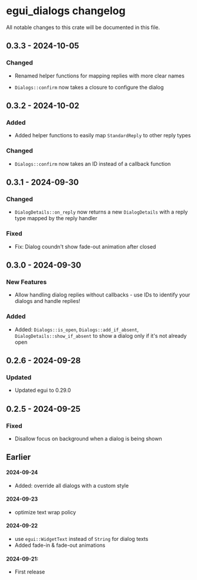 # egui_dialogs changelog

All notable changes to this crate will be documented in this file.

## 0.3.3 - 2024-10-05

### Changed

- Renamed helper functions for mapping replies with more clear names

- `Dialogs::confirm` now takes a closure to configure the dialog

## 0.3.2 - 2024-10-02

### Added

- Added helper functions to easily map `StandardReply` to other reply types

### Changed

- `Dialogs::confirm` now takes an ID instead of a callback function

## 0.3.1 - 2024-09-30

### Changed

- `DialogDetails::on_reply` now returns a new `DialogDetails` with a reply type mapped by the reply handler

### Fixed

- Fix: Dialog coundn't show fade-out animation after closed

## 0.3.0 - 2024-09-30

### New Features

- Allow handling dialog replies without callbacks - use IDs to identify your dialogs and handle replies!

### Added

- Added: `Dialogs::is_open`, `Dialogs::add_if_absent`, `DialogDetails::show_if_absent` to show a dialog only if it's not already open

## 0.2.6 - 2024-09-28

### Updated

- Updated egui to 0.29.0

## 0.2.5 - 2024-09-25

### Fixed
- Disallow focus on background when a dialog is being shown

## Earlier

#### 2024-09-24
- Added: override all dialogs with a custom style

#### 2024-09-23
- optimize text wrap policy

#### 2024-09-22
- use `egui::WidgetText` instead of `String` for dialog texts
- Added fade-in & fade-out animations

#### 2024-09-21: 
- First release
